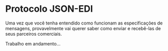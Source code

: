 # Protocolo JSON-EDI

Uma vez que você tenha entendido como funcionam as especificações de mensagens, provavelmente vai querer saber como enviar e recebê-las de seus parceiros comerciais.

Trabalho em andamento...
